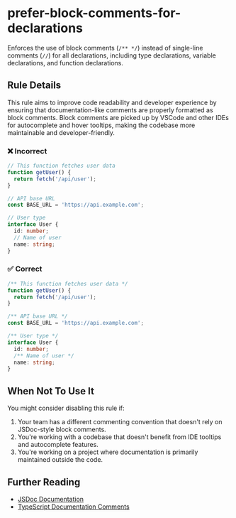 # prefer-block-comments-for-declarations

Enforces the use of block comments (`/** */`) instead of single-line comments (`//`) for all declarations, including type declarations, variable declarations, and function declarations.

## Rule Details

This rule aims to improve code readability and developer experience by ensuring that documentation-like comments are properly formatted as block comments. Block comments are picked up by VSCode and other IDEs for autocomplete and hover tooltips, making the codebase more maintainable and developer-friendly.

### ❌ Incorrect

```ts
// This function fetches user data
function getUser() {
  return fetch('/api/user');
}

// API base URL
const BASE_URL = 'https://api.example.com';

// User type
interface User {
  id: number;
  // Name of user
  name: string;
}
```

### ✅ Correct

```ts
/** This function fetches user data */
function getUser() {
  return fetch('/api/user');
}

/** API base URL */
const BASE_URL = 'https://api.example.com';

/** User type */
interface User {
  id: number;
  /** Name of user */
  name: string;
}
```

## When Not To Use It

You might consider disabling this rule if:

1. Your team has a different commenting convention that doesn't rely on JSDoc-style block comments.
2. You're working with a codebase that doesn't benefit from IDE tooltips and autocomplete features.
3. You're working on a project where documentation is primarily maintained outside the code.

## Further Reading

- [JSDoc Documentation](https://jsdoc.app/)
- [TypeScript Documentation Comments](https://www.typescriptlang.org/docs/handbook/jsdoc-supported-types.html)
